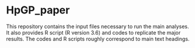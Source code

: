# HpGP_paper

This repository contains the input files necessary to run the main analyses. It also provides R script (R version 3.6) and codes to replicate the major results.  The codes and R scripts roughly correspond to main text headings.
